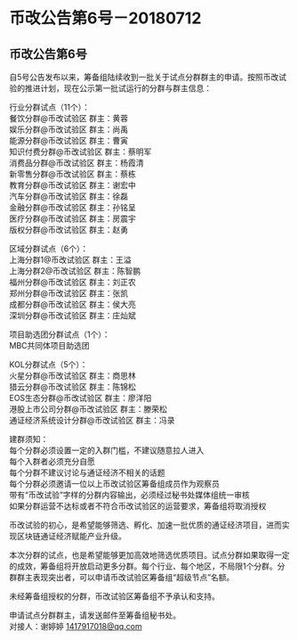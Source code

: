 # 币改公告第6号－20180712

## 币改公告第6号

自5号公告发布以来，筹备组陆续收到一批关于试点分群群主的申请。按照币改试验的推进计划，现在公示第一批试运行的分群与群主信息：    

行业分群试点（11个）：      
餐饮分群@币改试验区   群主：黄蓉  
娱乐分群@币改试验区   群主：尚禹  
能源分群@币改试验区   群主：曹寅  
知识付费分群@币改试验区  群主：蔡明军  
消费品分群@币改试验区   群主：杨霞清  
新零售分群@币改试验区   群主：蔡栋  
教育分群@币改试验区   群主：谢宏中  
汽车分群@币改试验区   群主：徐磊  
金融分群@币改试验区   群主：孙铭呈  
医疗分群@币改试验区   群主：房震宇	  
版权分群@币改试验区   群主：赵勇  

区域分群试点（6个）：  
上海分群1@币改试验区   群主：王溢  
上海分群2@币改试验区   群主：陈智鹏  
福州分群@币改试验区   群主：刘正农  
郑州分群@币改试验区   群主：张凯  
成都分群@币改试验区   群主：侯大亮  
深圳分群@币改试验区   群主：庄灿斌  

项目助选团分群试点（1个）：  
MBC共同体项目助选团  

KOL分群试点（5个）：  
火星分群@币改试验区  群主：商思林  
猎云分群@币改试验区  群主：陈锦松  
EOS生态分群@币改试验区  群主：廖洋阳  
港股上市公司分群@币改试验区   群主：滕荣松  
通证经济系统设计分群@币改试验区   群主：冯录  

建群须知：  
每个分群必须设置一定的入群门槛，不建议随意拉人进入  
每个入群者必须充分自愿  
每个分群不建议讨论与通证经济不相关的话题  
每个分群必须邀请一位以上币改试验区筹备组成员作为观察员  
带有“币改试验”字样的分群内容输出，必须经过秘书处媒体组统一审核  
如果分群运营不达标或者不符合币改试验区的运营要求，筹备组将取消授权  

币改试验的初心，是希望能够筛选、孵化、加速一批优质的通证经济项目，进而实现区块链通证经济赋能产业升级。  

本次分群的试点，也是希望能够更加高效地筛选优质项目。试点分群如果取得一定的成效，筹备组将开放启动更多分群。每个行业、每个地区，不局限1个分群。分群群主表现突出者，可以申请币改试验区筹备组“超级节点”名额。
  
未经筹备组授权的分群，币改试验区筹备组不予承认和支持。  

申请试点分群群主，请发送邮件至筹备组秘书处。  
对接人：谢婷婷   1417917018@qq.com  
